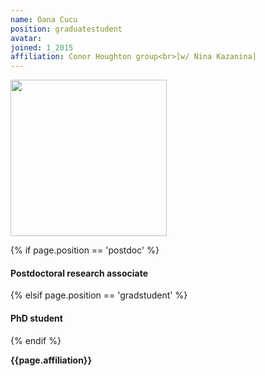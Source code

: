 ```yaml
---
name: Oana Cucu
position: graduatestudent
avatar:
joined: 1_2015
affiliation: Conor Houghton group<br>[w/ Nina Kazanina]
---
```


<img width="250" src="{{site.baseurl}}/images/people/{{page.avatar}}" data-action="zoom">

 {% if page.position == 'postdoc' %}
<h4>Postdoctoral research associate</h4>
 {% elsif page.position == 'gradstudent' %}
<h4>PhD student</h4>
 {% endif %}

<b>{{page.affiliation}}</b>